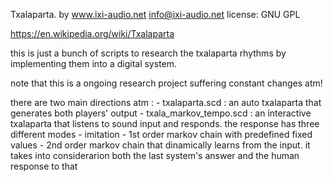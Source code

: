 Txalaparta. by www.ixi-audio.net
info@ixi-audio.net
license: GNU GPL

https://en.wikipedia.org/wiki/Txalaparta

this is just a bunch of scripts to research the txalaparta rhythms by implementing them into a digital system.

note that this is a ongoing research project suffering constant changes atm!

there are two main directions atm :
	- txalaparta.scd : an auto txalaparta that generates both players' output
	- txala_markov_tempo.scd : an interactive txalaparta that listens to sound input and responds. the response has three different modes
		- imitation
		- 1st order markov chain with predefined fixed values
		- 2nd order markov chain that dinamically learns from the input. it takes into considerarion both the last system's answer and the human response to that